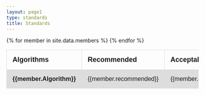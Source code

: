 ```yaml
---
layout: page1
type: standards
title: Standards
---
```

<style>
table {
  font-family: arial, sans-serif;
  border-collapse: collapse;
  width: 100%;
}

td, th {
  border: 1px solid #dddddd;
  text-align: left;
  padding: 15px;
}

tr:nth-child(even) {
  background-color: #dddddd;
}
</style>

<table>
  <tr>
    <th> <font size="4">Algorithms</font> </th>
    <th> <font size="4">Recommended</font></th>
    <th> <font size="4">Acceptable</font> </th>
    <th> <font size="4">Avoid</font></th>
    <th> <font size="4">Future</font> </th>
    <th> <font size="4">Debated</font> </th>
    <th> <font size="4">FIPS140</font> </th>
    <th> <font size="4">CC </font></th>
    <th> <font size="4">SuiteB </font></th>
    <th> <font size="4">CSFC </font></th>
    <th> <font size="4">PCI</font> </th>
  </tr>
  {% for member in site.data.members %}
  <tr>
    <td> <strong>{{member.Algorithm}}</strong> </td>
    <td> {{member.recommended}}</td>
    <td> {{member.acceptable}} </td>
    <td> {{member.avoid}}</td>
    <td> {{member.future}} </td>
    <td> {{member.debated}} </td>
    <td> {{member.FIPS140}} </td>
    <td> {{member.CC}} </td>
    <td> {{member.SuiteB}} </td>
    <td> {{member.CSFC}} </td>
    <td> {{member.PCI}} </td>
  </tr>
  {% endfor %}
</table>
